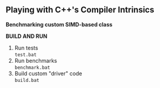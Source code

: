 ## **Playing with C++'s Compiler Intrinsics**
**Benchmarking custom SIMD-based class**

**BUILD AND RUN**                 

1. Run tests<br>
`test.bat`
2. Run benchmarks<br>
`benchmark.bat`
3. Build custom "driver" code<br>
`build.bat`